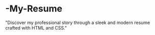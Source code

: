 # -My-Resume
"Discover my professional story through a sleek and modern resume crafted with HTML and CSS."
